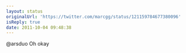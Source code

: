 ```yaml
---
layout: status
originalUrl: 'https://twitter.com/marcgg/status/121159784677380096'
isReply: true
date: 2011-10-04 09:48:38
---
```


@arsduo Oh okay
